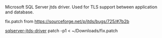 

Microsoft SQL Server jtds driver. Used for TLS support between application and database.

fix.patch from https://sourceforge.net/p/jtds/bugs/725/#7b2b

[sqlserver-jtds-driver](master) patch -p1 < ~/Downloads/fix.patch

